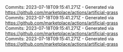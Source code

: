Commits: 2023-07-18T09:15:41.271Z - Generated via https://github.com/marketplace/actions/artificial-grass
<br>
Commits: 2023-07-18T09:15:41.271Z - Generated via https://github.com/marketplace/actions/artificial-grass
<br>
Commits: 2023-07-18T09:15:41.271Z - Generated via https://github.com/marketplace/actions/artificial-grass
<br>
Commits: 2023-07-18T09:15:41.271Z - Generated via https://github.com/marketplace/actions/artificial-grass
<br>
